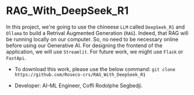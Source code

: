 # RAG_With_DeepSeek_R1

In this project, we're going to use the chineese `LLM` called `DeepSeek_R1` and `Ollama` to build a Retrival Augmented Generation (`RAG`). Indeed, that RAG will be running locally on our computer. So, no need to be necessary online before using our Generative AI.
For designing the frontend of the application, we will use `Streamlit`. For future work, we might use `Flask` or `FastApi`. 


- To download this work, please use the below command:
`git clone https://github.com/Roseco-crs/RAG_With_DeepSeek_R1`

- Developer: AI-ML Engineer, Coffi Rodolphe Segbedji.



